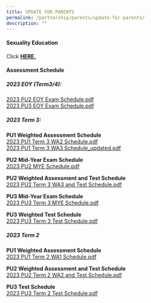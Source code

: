 ```yaml
---
title: UPDATE FOR PARENTS
permalink: /partnership/parents/update-for-parents/
description: ""
---
```

<h4><strong>Sexuality Education</strong></h4>
<p>Click&nbsp;<a href="/mi-experience/key-programmes/character-and-citizenship-education/sexuality-education" target="_blank" rel="noopener"><strong>HERE.</strong></a></p>
<h4><strong>Assessment Schedule</strong></h4>

<h5><strong>2023 EOY (Term3/4):</strong></h5>
<a href="/files/2023%20Exam%20Schedule/pu2%20eoy%20exam%20schedule_for%20student_3rd%20aug.pdf)">2023 PU2 EOY Exam Schedule.pdf</a>
<br> 
<a href="/files/2023%20Exam%20Schedule/pu3%20eoy%20exam%20schedule_for%20student_3rd%20aug.pdf">2023 PU3 EOY Exam Schedule.pdf</a>



<h5><strong>2023 Term 3:</strong></h5>

<p><strong> PU1 Weighted Assessment Schedule <br></strong>
<a href="/files/2023%20Exam%20Schedule/pu1%20t3wa2%20schedule_final.pdf">2023 PU1 Term 3 WA2 Schedule.pdf</a>
<br>
<a href="/files/2023%20Exam%20Schedule/pu1%20wa3%20schedule%20_revised_7%20jul.pdf">2023 PU1 Term 3 WA3 Schedule_updated.pdf</a>


</p><p><strong>PU2 Mid-Year Exam Schedule <br></strong>
<a href="/files/2023%20Exam%20Schedule/2023%20pu2%20term%203%20mye%20schedule%20(student%20copy).pdf">2023 PU2 MYE Schedule.pdf</a>

	

</p><p><strong> PU2 Weighted Assessment and Test Schedule <br></strong><a href="/files/2023%20Exam%20Schedule/pu2%20t3wa3&amp;%20test%20schedule_final.pdf">2023 PU2 Term 3 WA3 and Test Schedule.pdf</a></p>

<p><strong>PU3 Mid-Year Exam Schedule <br></strong><a href="/files/2023%20Exam%20Schedule/2023%20pu3%20term%203%20mye%20schedule%20(student%20copy).pdf">2023 PU3 Term 3 MYE Schedule.pdf</a></p>

<p><strong>PU3 Weighted Test Schedule <br></strong><a href="/files/2023%20Exam%20Schedule/pu3%20term%203%20test%20schedule_final.pdf">2023 PU3 Term 3 Test Schedule.pdf</a></p>



<h5><strong>2023 Term 2</strong></h5>
<p><strong>PU1 Weighted Assessment Schedule <br></strong><a href="/files/2023%20Exam%20Schedule/2023%20pu1%20term%202%20wa%20schedule.pdf">2023 PU1 Term 2 WA1 Schedule.pdf</a></p>


<p><strong> PU2 Weighted Assessment and Test Schedule <br></strong><a href="/files/2023%20pu2%20term%202%20wa%20schedule.pdf">2023 PU2 Term 2 WA2 and Test Schedule.pdf</a></p>

<p><strong>PU3 Test Schedule <br></strong><a href="/files/2023%20Exam%20Schedule/2023%20pu3%20term%202%20test%20schedule.pdf">2023 PU3 Term 2 Test Schedule.pdf</a></p>